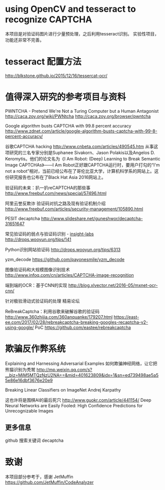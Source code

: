 # using OpenCV and tesseract to recognize CAPTCHA

本项目是对验证码图片进行少量预处理，之后利用tesseract识别。
实验性项目，功能还非常不完善。

# tesseract 配置方法

http://blkstone.github.io/2015/12/16/tessercat-ocr/


# 值得深入研究的参考项目与资料

PWNTCHA - Pretend We're Not a Turing Computer but a Human Antagonist
http://caca.zoy.org/wiki/PWNtcha
http://caca.zoy.org/browser/pwntcha

Google algorithm busts CAPTCHA with 99.8 percent accuracy
http://www.zdnet.com/article/google-algorithm-busts-captcha-with-99-8-percent-accuracy/


谷歌CAPTCHA hacking
http://www.cnbeta.com/articles/490545.htm
从事这项研究的三名专家分别是Suphanee Sivakorn、Jason Polakis以及Angelos D. Keromytis。他们的论文名为《I Am Robot: (Deep) Learning to Break Semantic Image CAPTCHAs》——I Am Robot正好跟CAPTCHA运行时，要用户打勾的“I'm not a robot”相对，当前已经公布在了哥伦比亚大学，计算机科学系的网站上。这份研究报告也公布在了Black Hat Asia 2016网站上。


验证码的未来：扒一扒reCAPTCHA的那些事
http://www.freebuf.com/news/special/57496.html


阿里云誉反欺诈
验证码对抗之路及现有验证机制介绍
http://www.freebuf.com/articles/security-management/105890.html


PESIT decaptcha
http://www.slideshare.net/guneshwor/decaptcha-31651647

常见验证码的弱点与验证码识别 - [insight-labs](http://insight-labs.org/)
http://drops.wooyun.org/tips/141

Python识别网站验证码
http://drops.wooyun.org/tips/6313

yzm_decode
https://github.com/payonesmile/yzm_decode

图像验证码和大规模图像识别技术
http://www.infoq.com/cn/articles/CAPTCHA-image-recognition


端到端的OCR：基于CNN的实现
http://blog.xlvector.net/2016-05/mxnet-ocr-cnn/


针对极验滑动式验证码的处理
精易论坛


ReBreakCaptcha：利用谷歌来破解谷歌的验证码
http://www.360zhijia.com/360anquanke/179207.html
https://east-ee.com/2017/02/28/rebreakcaptcha-breaking-googles-recaptcha-v2-using-google/
PoC https://github.com/eastee/rebreakcaptcha



# 欺骗反作弊系统

Explaining and Harnessing Adversarial Examples
如何欺骗神经网络，让它把熊猫识别为秃鹫
http://mp.weixin.qq.com/s?__biz=MjM5MTQzNzU2NA==&mid=401623809&idx=1&sn=ed739498ae5a55e86e16dbf3676e20e9

Breaking Linear Classifiers on ImageNet
Andrej Karpathy



这也许将是围棋AI的最后死穴
http://www.guokr.com/article/441154/
Deep Neural Networks are Easily Fooled: High Confidence Predictions for Unrecognizable Images



## 更多信息
github 搜索关键词
decaptcha

# 致谢

本项目部分参考于，感谢 JetMuffin
https://github.com/JetMuffin/CodeAnalyzer
